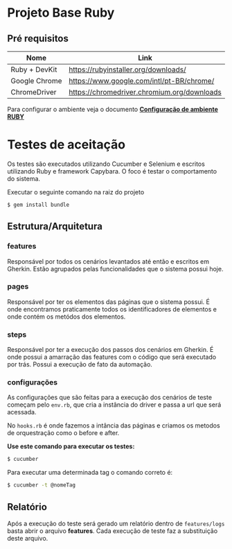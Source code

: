 # Projeto Base Ruby

## Pré requisitos

|  Nome  |  Link  |
| ------ | ------ |
| Ruby + DevKit | https://rubyinstaller.org/downloads/ |
| Google Chrome | https://www.google.com/intl/pt-BR/chrome/ |
| ChromeDriver | https://chromedriver.chromium.org/downloads |


Para configurar o ambiente veja o documento [**Configuração de ambiente RUBY**](https://docs.google.com/document/d/1UtIY_51PJrTytkNZ44wIf6mmQj2ncph6dGnUUXLM2W4/edit?usp=sharing)



# Testes de aceitação
Os testes são executados utilizando Cucumber e Selenium e escritos utilizando Ruby e framework Capybara. O foco é testar o comportamento do sistema.


Executar o seguinte comando na raiz do projeto

```sh
$ gem install bundle
```

## Estrutura/Arquitetura
### features
Responsável por todos os cenários levantados até então e escritos em Gherkin.
Estão agrupados pelas funcionalidades que o sistema possui hoje.

### pages
Responsável por ter os elementos das páginas que o sistema possui. É 
onde encontramos praticamente todos os identificadores de elementos e onde contém os metódos dos elementos.

### steps
Responsável por ter a execução dos passos dos cenários em Gherkin. É onde possui a amarração
das features com o código que será executado por trás. Possui a execução de fato da automação.

### configurações
As configurações que são feitas para a execução dos cenários de teste começam pelo `env.rb`, que
cria a instância do driver e passa a url que será acessada. 

No `hooks.rb` é onde fazemos a intância das páginas e criamos os metodos de orquestração como o before e after.

**Use este comando para executar os testes:**

```sh
$ cucumber
```

Para executar uma determinada tag o comando correto é:

```sh
$ cucumber -t @nomeTag
```

## Relatório

Após a execução do teste será gerado um relatório dentro de `features/logs` basta abrir o arquivo **features**. Cada execução de teste faz a substituição deste arquivo.
